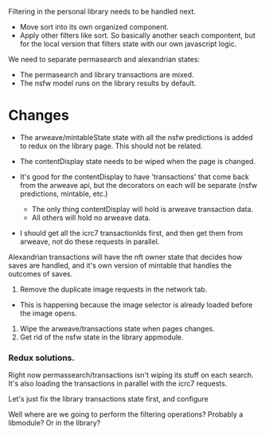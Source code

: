 Filtering in the personal library needs to be handled next. 
  - Move sort into its own organized component.
  - Apply other filters like sort.
So basically another seach compontent, but for the local version that filters state with our own javascript logic.


We need to separate permasearch and alexandrian states:
- The permasearch and library transactions are mixed.
- The nsfw model runs on the library results by default.



# Changes

- The arweave/mintableState state with all the nsfw predictions is added to redux on the library page. This should not be related.
- The contentDisplay state needs to be wiped when the page is changed.

- It's good for the contentDisplay to have 'transactions' that come back from the arweave api, but the decorators on each will be separate (nsfw predictions, mintable, etc.)
  - The only thing contentDisplay will hold is arweave transaction data.
  - All others will hold no arweave data.

- I should get all the icrc7 transactionIds first, and then get them from arweave, not do these requests in parallel.


Alexandrian transactions will have the nft owner state that decides how saves are handled, and it's own version of mintable that handles the outcomes of saves.

1. Remove the duplicate image requests in the network tab.
  - This is happening because the image selector is already loaded before the image opens.
1. Wipe the arweave/transactions state when pages changes.
1. Get rid of the nsfw state in the library appmodule.



### Redux solutions.

Right now permassearch/transactions isn't wiping its stuff on each search. It's also loading the transactions in parallel with the icrc7 requests.

Let's just fix the library transactions state first, and configure 

Well where are we going to perform the filtering operations? Probably a libmodule? Or in the library?

